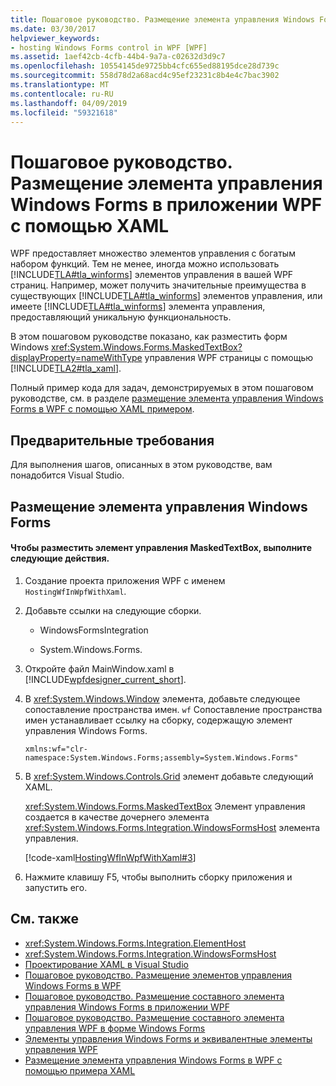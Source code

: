 ```yaml
---
title: Пошаговое руководство. Размещение элемента управления Windows Forms в приложении WPF с помощью XAML
ms.date: 03/30/2017
helpviewer_keywords:
- hosting Windows Forms control in WPF [WPF]
ms.assetid: 1aef42cb-4cfb-44b4-9a7a-c02632d3d9c7
ms.openlocfilehash: 10554145de9725bb4cfc655ed88195dce28d739c
ms.sourcegitcommit: 558d78d2a68acd4c95ef23231c8b4e4c7bac3902
ms.translationtype: MT
ms.contentlocale: ru-RU
ms.lasthandoff: 04/09/2019
ms.locfileid: "59321618"
---
```

# <a name="walkthrough-hosting-a-windows-forms-control-in-wpf-by-using-xaml"></a>Пошаговое руководство. Размещение элемента управления Windows Forms в приложении WPF с помощью XAML
WPF предоставляет множество элементов управления с богатым набором функций. Тем не менее, иногда можно использовать [!INCLUDE[TLA#tla_winforms](../../../../includes/tlasharptla-winforms-md.md)] элементов управления в вашей WPF страниц. Например, может получить значительные преимущества в существующих [!INCLUDE[TLA#tla_winforms](../../../../includes/tlasharptla-winforms-md.md)] элементов управления, или имеете [!INCLUDE[TLA#tla_winforms](../../../../includes/tlasharptla-winforms-md.md)] элемента управления, предоставляющий уникальную функциональность.  
  
 В этом пошаговом руководстве показано, как разместить форм Windows <xref:System.Windows.Forms.MaskedTextBox?displayProperty=nameWithType> управления WPF страницы с помощью [!INCLUDE[TLA2#tla_xaml](../../../../includes/tla2sharptla-xaml-md.md)].  
  
 Полный пример кода для задач, демонстрируемых в этом пошаговом руководстве, см. в разделе [размещение элемента управления Windows Forms в WPF с помощью XAML примером](https://github.com/Microsoft/WPF-Samples/tree/master/Migration%20and%20Interoperability/HostingWfInWpfWithXaml).
  
## <a name="prerequisites"></a>Предварительные требования  

Для выполнения шагов, описанных в этом руководстве, вам понадобится Visual Studio.  
  
## <a name="hosting-the-windows-forms-control"></a>Размещение элемента управления Windows Forms  
  
#### <a name="to-host-the-maskedtextbox-control"></a>Чтобы разместить элемент управления MaskedTextBox, выполните следующие действия.  
  
1. Создание проекта приложения WPF с именем `HostingWfInWpfWithXaml`.  
  
2. Добавьте ссылки на следующие сборки.  
  
    -   WindowsFormsIntegration  
  
    -   System.Windows.Forms.  
  
3. Откройте файл MainWindow.xaml в [!INCLUDE[wpfdesigner_current_short](../../../../includes/wpfdesigner-current-short-md.md)].  
  
4. В <xref:System.Windows.Window> элемента, добавьте следующее сопоставление пространства имен. `wf` Сопоставление пространства имен устанавливает ссылку на сборку, содержащую элемент управления Windows Forms.  
  
    ```xaml  
    xmlns:wf="clr-namespace:System.Windows.Forms;assembly=System.Windows.Forms"  
    ```  
  
5. В <xref:System.Windows.Controls.Grid> элемент добавьте следующий XAML.  
  
     <xref:System.Windows.Forms.MaskedTextBox> Элемент управления создается в качестве дочернего элемента <xref:System.Windows.Forms.Integration.WindowsFormsHost> элемента управления.  
  
     [!code-xaml[HostingWfInWpfWithXaml#3](~/samples/snippets/csharp/VS_Snippets_Wpf/HostingWfInWpfWithXaml/CSharp/HostingWfInWpf/Window1.xaml#3)]  
  
6. Нажмите клавишу F5, чтобы выполнить сборку приложения и запустить его.  
  
## <a name="see-also"></a>См. также

- <xref:System.Windows.Forms.Integration.ElementHost>
- <xref:System.Windows.Forms.Integration.WindowsFormsHost>
- [Проектирование XAML в Visual Studio](/visualstudio/designers/designing-xaml-in-visual-studio)
- [Пошаговое руководство. Размещение элементов управления Windows Forms в WPF](walkthrough-hosting-a-windows-forms-control-in-wpf.md)
- [Пошаговое руководство. Размещение составного элемента управления Windows Forms в приложении WPF](walkthrough-hosting-a-windows-forms-composite-control-in-wpf.md)
- [Пошаговое руководство. Размещение составного элемента управления WPF в форме Windows Forms](walkthrough-hosting-a-wpf-composite-control-in-windows-forms.md)
- [Элементы управления Windows Forms и эквивалентные элементы управления WPF](windows-forms-controls-and-equivalent-wpf-controls.md)
- [Размещение элемента управления Windows Forms в WPF с помощью примера XAML](https://go.microsoft.com/fwlink/?LinkID=160000)
